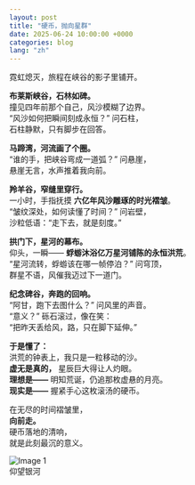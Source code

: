 ```yaml
---
layout: post
title: "硬币，抛向星群"
date: 2025-06-24 10:00:00 +0000
categories: blog
lang: "zh"
---
```


霓虹熄灭，旅程在峡谷的影子里铺开。

**布莱斯峡谷，石林如碑。**  
撞见四年前那个自己，风沙模糊了边界。  
“风沙如何把瞬间刻成永恒？” 问石柱，  
石柱静默，只有脚步在回答。

**马蹄湾，河流画了个圈。**  
“谁的手，把峡谷弯成一道弧？” 问悬崖，  
悬崖无言，水声推着我向前。

**羚羊谷，窄缝里穿行。**  
一小时，手指抚摸 **六亿年风沙雕琢的时光褶皱**。  
“皱纹深处，如何读懂了时间？” 问岩壁，  
沙粒低语：“走下去，就是刻度。”

**拱门下，星河的幕布。**  
仰头，一瞬—— **蜉蝣沐浴亿万星河铺陈的永恒洪荒**。  
“星河流转，蜉蝣该在哪一帧停泊？” 问穹顶，  
群星不语，风催我迈过下一道门。

**纪念碑谷，奔跑的回响。**  
“阿甘，跑下去图什么？” 问风里的声音。  
“意义？” 砾石滚过，像在笑：  
“把昨天丢给风，路，只在脚下延伸。”

**于是懂了：**  
洪荒的钟表上，我只是一粒移动的沙。  
**虚无是真的，** 星辰巨大得让人灼眼。  
**理想是——** 明知荒诞，仍追那枚虚悬的月亮。  
**现实是——** 握紧手心这枚滚汤的硬币。  

在无尽的时间褶皱里，  
**向前走。**  
硬币落地的清响，  
就是此刻最沉的意义。


<div class="image-container">
  <img src="{{ '/assets/blog_images/0624_01.JPG' | relative_url }}" alt="Image 1">
  <br>
  <div class="caption">仰望银河</div>
</div>